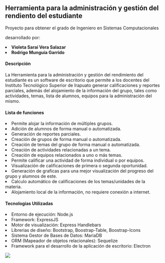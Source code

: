 <h2> Herramienta para la administración y gestión del rendiento del estudiante </h2>
Proyecto para obtener el grado de Ingeniero en Sistemas Computacionales
<p>
desarrollado por:
</p>
<p>
<li>
 <strong>Violeta Saraí Vera Salazar</strong>
</li>
<li>
<strong>Rodrigo Munguía Garrido</strong>
</li>
</p>
<h4> Descripción </h4>
<p>
La Herramienta para la administración y gestión del rendimiento del estudiante es un software de escritorio que permite a los docentes del Instituto Tecnológico Superior de Irapuato generar calificaciones y reportes parciales, además del alojamiento de la información del grupo, tales como actividades, temas, lista de alumnos, equipos para la administración del mismo.
</p>
<h4> Lista de funciones  </h4>
 <li>Permite alojar la información de múltiples grupos.</li>
 <li>Adición de alumnos de forma manual o automatizada.</li>
 <li>Generación de reportes parciales.</li>
 <li>Creación de grupos de forma manual o automatizada.</li>
 <li>Creación de temas del grupo de forma manual o automatizada.</li>
 <li>Creación de actividades relacionadas a un tema.</li>
 <li>Creación de equipos relacionados a uno o más temas.</li>
 <li>Permite calificar una actividad de forma individual o por equipos.</li>
 <li>Visualización de calificaciones de primera o segunda oportunidad.</li>
 <li>Generación de graficas para una mejor visualización del progreso del grupo y alumnos de este.</li>
 <li>Calculo automático de calificaciones de los temas/unidades de la materia.</li>
 <li>Alojamiento local de la información, no requiere conexión a internet.</li>
 
<h4> Tecnologías Utilizadas </h4>
<p>
<li>Entorno de ejecución: Node.js</li>
<li>Framework: ExpressJS</li>
<li>Motor de visualización: Express Handlebars</li>
<li>Librerias de diseño: Bootstrap, Boostrap-Table, Boostrap-Icons</li>
<li>Sistema Gestor de Bases de Datos: MariaDB</li>
<li>ORM (Mapeador de objetos relacionales): Sequelize</li>
<li>Framework para el desarrollo de la aplicación de escritorio: Electron</li>

</p>
<img src="https://user-images.githubusercontent.com/38513145/137564982-4c86f8ec-8780-421f-9023-7db3d7ec2484.png"> </img>


